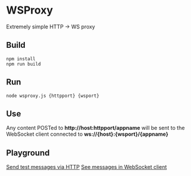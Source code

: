 # WSProxy

Extremely simple HTTP -> WS proxy

## Build

    npm install
    npm run build

## Run

    node wsproxy.js {httpport} {wsport}

## Use

Any content POSTed to **http://host:httpport/appname** will be sent to the WebSocket client connected to **ws://{host}:{wsport}/{appname}**

## Playground

[Send test messages via HTTP](sendtest.html)
[See messages in WebSocket client](wstest.html)
